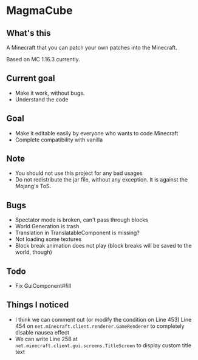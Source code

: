 # MagmaCube

## What's this

A Minecraft that you can patch your own patches into the Minecraft.

Based on MC 1.16.3 currently.

## Current goal
- Make it work, without bugs.
- Understand the code

## Goal
- Make it editable easily by everyone who wants to code Minecraft
- Complete compatibility with vanilla

## Note
- You should not use this project for any bad usages
- Do not redistribute the jar file, without any exception. It is against the Mojang's ToS.

## Bugs
- Spectator mode is broken, can't pass through blocks
- World Generation is trash
- Translation in TranslatableComponent is missing?
- Not loading some textures
- Block break animation does not play (block breaks will be saved to the world, though)

## Todo
- Fix GuiComponent#fill

## Things I noticed
- I think we can comment out (or modify the condition on Line 453) Line 454 on `net.minecraft.client.renderer.GameRenderer` to completely disable nausea effect
- We can write Line 258 at `net.minecraft.client.gui.screens.TitleScreen` to display custom title text
